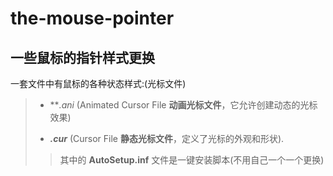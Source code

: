 # the-mouse-pointer
## 一些鼠标的指针样式更换
一套文件中有鼠标的各种状态样式:(光标文件)

> - ***.ani* (Animated Cursor File **动画光标文件**，它允许创建动态的光标效果)
>
> - ***.cur*** (Cursor File **静态光标文件**，定义了光标的外观和形状).
>
>>其中的 **AutoSetup.inf** 文件是一键安装脚本(不用自己一个一个更换)
